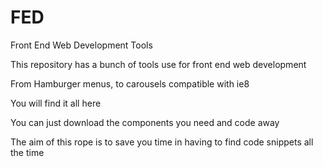 # FED
Front End Web Development Tools

This repository has a bunch of tools use for front end web development 

From Hamburger menus, to carousels compatible with ie8

You will find it all here

You can just download the components you need and code away 

The aim of this rope is to save you time in having to find code snippets all the time 


